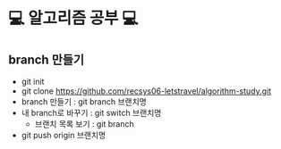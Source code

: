 # 💻 알고리즘 공부 💻
## branch 만들기
- git init
- git clone https://github.com/recsys06-letstravel/algorithm-study.git
- branch 만들기 : git branch 브랜치명
- 내 branch로 바꾸기 : git switch 브랜치명
  - 브랜치 목록 보기 : git branch
- git push origin 브랜치명
